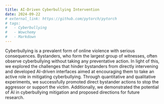 ```yaml
---
title: AI-Driven Cyberbullying Intervention
date: 2024-09-22
# external_link: https://github.com/pytorch/pytorch
# tags:
#   - Cyberbullying
#   - Wowchemy
#   - Markdown
---
```

Cyberbullying is a prevalent form of online violence with serious consequences. Bystanders, who form the largest group of witnesses, often observe cyberbullying without taking any preventative action. In light of this, we explored the challenges that hinder bystanders from directly intervening and developed AI-driven interfaces aimed at encouraging them to take an active role in mitigating cyberbullying. Through quantitative and qualitative experiments, we successfully promoted direct bystander actions to stop the aggressor or support the victim. Additionally, we demonstrated the potential of AI in cyberbullying mitigation and proposed directions for future research.

<!-- Cyberbullying is a common online violence that has serious consequences. Bystanders, as the largest group, always witness cyberbullying instead of taking any preventive action. Given this, we investigated the challenges of bystanders that prevent them from direct intervention and designed AI-driven interfaces to successfully promote them participating cyberbullying mitigation in a direct way. -->

<!--more-->
